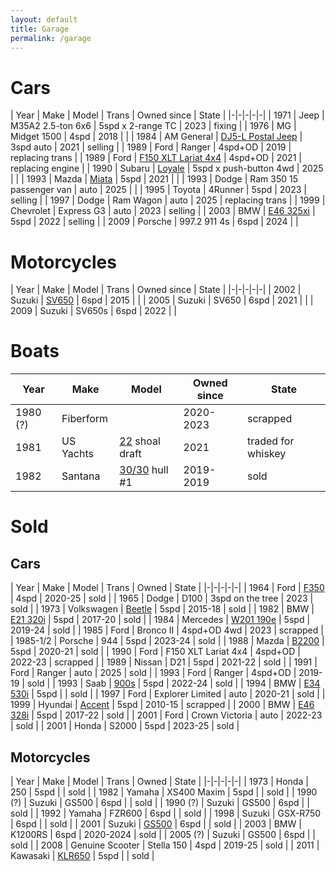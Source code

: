 ```yaml
---
layout: default
title: Garage
permalink: /garage
---
```


# Cars

| Year | Make | Model | Trans | Owned since | State |
|-|-|-|-|-|
| 1971 | Jeep | M35A2 2.5-ton 6x6 | 5spd x 2-range TC | 2023 | fixing |
| 1976 | MG | Midget 1500 | 4spd | 2018 | |
| 1984 | AM General | [DJ5-L Postal Jeep](assets/vehicles/dj5l.jpg) | 3spd auto | 2021 | selling |
| 1989 | Ford | Ranger | 4spd+OD | 2019 | replacing trans |
| 1989 | Ford | [F150 XLT Lariat 4x4](assets/vehicles/f150.jpg) | 4spd+OD | 2021 | replacing engine |
| 1990 | Subaru | [Loyale](assets/vehicles/loyale.jpeg) | 5spd x push-button 4wd | 2025 | |
| 1993 | Mazda | [Miata](assets/vehicles/miata.jpg) | 5spd | 2021 | |
| 1993 | Dodge | Ram 350 15 passenger van | auto | 2025 | |
| 1995 | Toyota | 4Runner | 5spd | 2023 | selling |
| 1997 | Dodge | Ram Wagon | auto | 2025 | replacing trans |
| 1999 | Chevrolet | Express G3 | auto | 2023 | selling |
| 2003 | BMW | [E46 325xi](assets/vehicles/e46xi.jpg) | 5spd | 2022 | selling |
| 2009 | Porsche | 997.2 911 4s | 6spd | 2024 | |

# Motorcycles

| Year | Make | Model | Trans | Owned since | State |
|-|-|-|-|-|
| 2002 | Suzuki | [SV650](assets/vehicles/02sv650.jpg) | 6spd | 2015 | |
| 2005 | Suzuki | SV650 | 6spd | 2021 | |
| 2009 | Suzuki | SV650s | 6spd | 2022 | |

# Boats

| Year | Make | Model | Owned since | State |
|-|-|-|-|-|
| 1980 (?) | Fiberform | | 2020-2023 | scrapped |
| 1981 | US Yachts | [22](assets/vehicles/us22.jpg) shoal draft | 2021 | traded for whiskey |
| 1982 | Santana | [30/30](assets/vehicles/santana.jpg) hull #1 | 2019-2019 | sold |

# Sold

## Cars

| Year | Make | Model | Trans | Owned | State |
|-|-|-|-|-|
| 1964 | Ford | [F350](assets/vehicles/f350.jpg) | 4spd | 2020-25 | sold |
| 1965 | Dodge | D100 | 3spd on the tree | 2023 | sold |
| 1973 | Volkswagen | [Beetle](assets/vehicles/beetle.jpg) | 5spd | 2015-18 | sold |
| 1982 | BMW | [E21 320i](assets/vehicles/e21.jpg) | 5spd | 2017-20 | sold |
| 1984 | Mercedes | [W201 190e](assets/vehicles/190e.jpg) | 5spd | 2019-24 | sold |
| 1985 | Ford | Bronco II | 4spd+OD 4wd | 2023 | scrapped |
| 1985-1/2 | Porsche | 944 | 5spd | 2023-24 | sold |
| 1988 | Mazda | [B2200](assets/vehicles/b2200.jpg) | 5spd | 2020-21 | sold |
| 1990 | Ford | F150 XLT Lariat 4x4 | 4spd+OD | 2022-23 | scrapped |
| 1989 | Nissan | D21 | 5spd | 2021-22 | sold |
| 1991 | Ford | Ranger | auto | 2025 | sold |
| 1993 | Ford | Ranger | 4spd+OD | 2019-19 | sold |
| 1993 | Saab | [900s](assets/vehicles/saab.jpg) | 5spd | 2022-24 | sold |
| 1994 | BMW | [E34 530i](assets/vehicles/e34.jpg) | 5spd | | sold |
| 1997 | Ford | Explorer Limited | auto | 2020-21 | sold |
| 1999 | Hyundai | [Accent](assets/vehicles/hyundai.jpg) | 5spd | 2010-15 | scrapped |
| 2000 | BMW | [E46 328i](assets/vehicles/e46.jpg) | 5spd | 2017-22 | sold |
| 2001 | Ford | Crown Victoria | auto | 2022-23 | sold |
| 2001 | Honda | S2000 | 5spd | 2023-25 | sold |

## Motorcycles

| Year | Make | Model | Trans | Owned | State |
|-|-|-|-|-|
| 1973 | Honda | 250 | 5spd | | sold |
| 1982 | Yamaha | XS400 Maxim | 5spd | | sold |
| 1990 (?) | Suzuki | GS500 | 6spd | | sold |
| 1990 (?) | Suzuki | GS500 | 6spd | | sold |
| 1992 | Yamaha | FZR600 | 6spd | | sold |
| 1998 | Suzuki | GSX-R750 | 6spd | | sold |
| 2001 | Suzuki | [GS500](assets/vehicles/gs500.jpg) | 6spd | | sold |
| 2003 | BMW | K1200RS | 6spd | 2020-2024 | sold |
| 2005 (?) | Suzuki | GS500 | 6spd | | sold |
| 2008 | Genuine Scooter | Stella 150 | 4spd | 2019-25 | sold |
| 2011 | Kawasaki | [KLR650](assets/vehicles/klr.jpg) | 5spd | | sold |
